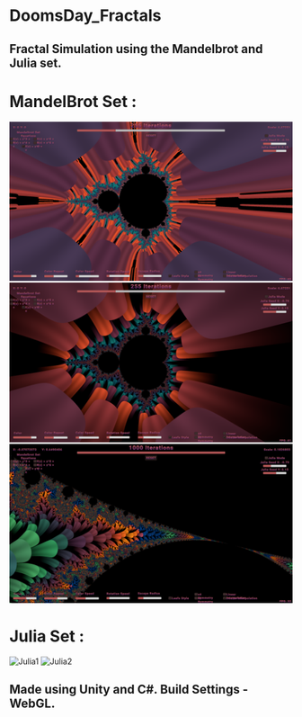 # DoomsDay_Fractals
## Fractal Simulation using the Mandelbrot and Julia set. 

# **MandelBrot Set :**
![Madelbrot1](https://github.com/ArnavKucheriya/DoomsDay_Fractals/blob/main/ReadMeImgs/Screenshot%20(1).png)
![Madelbrot2](https://github.com/ArnavKucheriya/DoomsDay_Fractals/blob/main/ReadMeImgs/Screenshot%20(2).png)
![Mandelbrot3](https://github.com/ArnavKucheriya/DoomsDay_Fractals/blob/main/ReadMeImgs/Screenshot%20(3).png)

# **Julia Set :** 
![Julia1](https://github.com/ArnavKucheriya/DoomsDay_Fractals/blob/main/ReadMeImgs/Screenshot%20(5).png)
![Julia2](https://github.com/ArnavKucheriya/DoomsDay_Fractals/blob/main/ReadMeImgs/Screenshot%20(4).png)

## Made using Unity and C#. Build Settings - WebGL.
